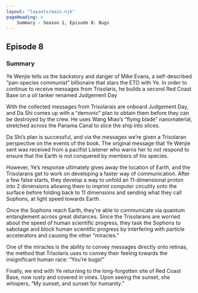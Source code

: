 ```yaml
---
layout: "layouts/main.njk"
pageHeading: >
    Summary - Season 1, Episode 8: Bugs
---
```


## Episode 8
### Summary
Ye Wenjie tells us the backstory and danger of Mike Evans, a self-described “pan-species communist” billionaire that stars the ETO with Ye. In order to continue to receive messages from Trisolaris, he builds a second Red Coast Base on a oil tanker renamed Judgement Day

With the collected messages from Trisolarais are onboard Judgement Day, and Da Shi comes up with a “demonic” plan to obtain them before they can be destroyed by the crew. He uses Wang Miao’s “flying blade” nanomaterial, stretched across the Panama Canal to slice the ship into slices.

Da Shi’s plan is successful, and via the messages we’re given a Trisolaran perspective on the events of the book. The original message that Ye Wenjie sent was received from a pacifist Listener who warns her to not respond to ensure that the Earth is not conquered by members of his species.

However, Ye’s response ultimately gives away the location of Earth, and the Trisolarans get to work on developing a faster way of communication. After a few false starts, they develop a way to unfold an 11-dimensional proton into 2 dimensions allowing them to imprint computer circutity onto the surface before folding back to 11 dimensions and sending what they call Sophons, at light speed towards Earth.

Once the Sophons reach Earth, they're able to communicate via quantum entanglement across great distances. Since the Trisolarans are worried about the speed of human scientific progress, they task the Sophons to sabotage and block human scientific progress by interfering with particle accelerators and causing the other “miracles.”

One of the miracles is the ability to convey messages directly onto retinas, the method that Trisolaris uses to convey their feeling towards the insignificant human race: “You’re bugs!”

Finally, we end with Ye returning to the long-forgotten site of Red Coast Base, now rusty and covered in vines. Upon seeing the sunset, she whispers, “My sunset, and sunset for humanity.”
